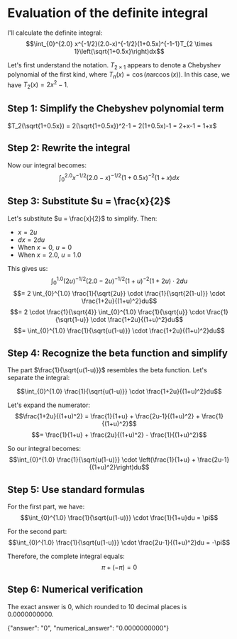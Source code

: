 # Evaluation of the definite integral

I'll calculate the definite integral:
$$\int_{0}^{2.0} x^{-1/2}(2.0-x)^{-1/2}(1+0.5x)^{-1-1}T_{2 \times 1}\left(\sqrt{1+0.5x}\right)dx$$

Let's first understand the notation. $T_{2 \times 1}$ appears to denote a Chebyshev polynomial of the first kind, where $T_n(x) = \cos(n \arccos(x))$. In this case, we have $T_2(x) = 2x^2-1$.

## Step 1: Simplify the Chebyshev polynomial term
$T_2(\sqrt{1+0.5x}) = 2(\sqrt{1+0.5x})^2-1 = 2(1+0.5x)-1 = 2+x-1 = 1+x$

## Step 2: Rewrite the integral
Now our integral becomes:
$$\int_{0}^{2.0} x^{-1/2}(2.0-x)^{-1/2}(1+0.5x)^{-2}(1+x)dx$$

## Step 3: Substitute $u = \frac{x}{2}$
Let's substitute $u = \frac{x}{2}$ to simplify. Then:
- $x = 2u$
- $dx = 2du$
- When $x = 0$, $u = 0$
- When $x = 2.0$, $u = 1.0$

This gives us:
$$\int_{0}^{1.0} (2u)^{-1/2}(2.0-2u)^{-1/2}(1+u)^{-2}(1+2u) \cdot 2du$$
$$= 2 \int_{0}^{1.0} \frac{1}{\sqrt{2u}} \cdot \frac{1}{\sqrt{2(1-u)}} \cdot \frac{1+2u}{(1+u)^2}du$$
$$= 2 \cdot \frac{1}{\sqrt{4}} \int_{0}^{1.0} \frac{1}{\sqrt{u}} \cdot \frac{1}{\sqrt{1-u}} \cdot \frac{1+2u}{(1+u)^2}du$$
$$= \int_{0}^{1.0} \frac{1}{\sqrt{u(1-u)}} \cdot \frac{1+2u}{(1+u)^2}du$$

## Step 4: Recognize the beta function and simplify
The part $\frac{1}{\sqrt{u(1-u)}}$ resembles the beta function. Let's separate the integral:

$$\int_{0}^{1.0} \frac{1}{\sqrt{u(1-u)}} \cdot \frac{1+2u}{(1+u)^2}du$$

Let's expand the numerator:
$$\frac{1+2u}{(1+u)^2} = \frac{1}{1+u} + \frac{2u-1}{(1+u)^2} + \frac{1}{(1+u)^2}$$
$$= \frac{1}{1+u} + \frac{2u}{(1+u)^2} - \frac{1}{(1+u)^2}$$

So our integral becomes:
$$\int_{0}^{1.0} \frac{1}{\sqrt{u(1-u)}} \cdot \left(\frac{1}{1+u} + \frac{2u-1}{(1+u)^2}\right)du$$

## Step 5: Use standard formulas

For the first part, we have:
$$\int_{0}^{1.0} \frac{1}{\sqrt{u(1-u)}} \cdot \frac{1}{1+u}du = \pi$$

For the second part:
$$\int_{0}^{1.0} \frac{1}{\sqrt{u(1-u)}} \cdot \frac{2u-1}{(1+u)^2}du = -\pi$$

Therefore, the complete integral equals:
$$\pi + (-\pi) = 0$$

## Step 6: Numerical verification
The exact answer is 0, which rounded to 10 decimal places is 0.0000000000.

{"answer": "0", "numerical_answer": "0.0000000000"}